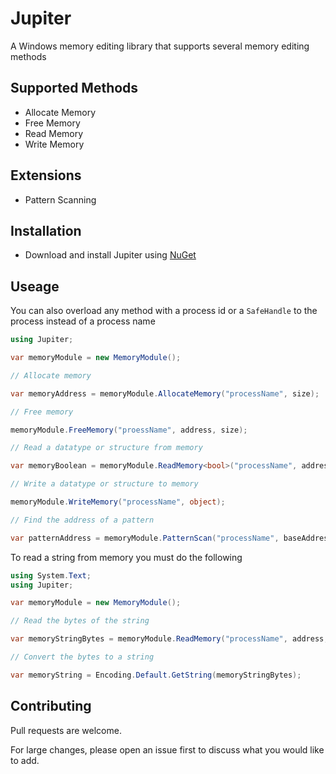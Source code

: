 # Jupiter

A Windows memory editing library that supports several memory editing methods

## Supported Methods

* Allocate Memory
* Free Memory
* Read Memory
* Write Memory

## Extensions

* Pattern Scanning

## Installation

* Download and install Jupiter using [NuGet](https://www.nuget.org/packages/Jupiter)

## Useage

You can also overload any method with a process id  or a `SafeHandle` to the process instead of a process name

```csharp
using Jupiter;

var memoryModule = new MemoryModule();

// Allocate memory

var memoryAddress = memoryModule.AllocateMemory("processName", size);

// Free memory

memoryModule.FreeMemory("proessName", address, size);

// Read a datatype or structure from memory

var memoryBoolean = memoryModule.ReadMemory<bool>("processName", address);

// Write a datatype or structure to memory

memoryModule.WriteMemory("processName", object);

// Find the address of a pattern

var patternAddress = memoryModule.PatternScan("processName", baseAddress, "45 FF ?? 01 ?? ?? 2A");
```

To read a string from memory you must do the following

```csharp
using System.Text;
using Jupiter;

var memoryModule = new MemoryModule();

// Read the bytes of the string

var memoryStringBytes = memoryModule.ReadMemory("processName", address, size);

// Convert the bytes to a string

var memoryString = Encoding.Default.GetString(memoryStringBytes);
```

## Contributing

Pull requests are welcome. 

For large changes, please open an issue first to discuss what you would like to add.
